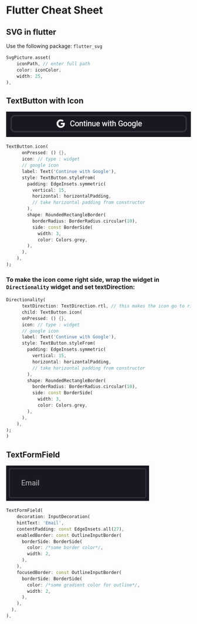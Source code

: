 # Flutter Cheat Sheet

## SVG in flutter

Use the following package: `flutter_svg`

```dart
SvgPicture.asset(
    iconPath, // enter full path
    color: iconColor,
    width: 25,
),
```

## TextButton with Icon

![textbutton with icon](./images/textbutton%20with%20icon.png)

```dart
TextButton.icon(
      onPressed: () {},
      icon: // type : widget
      // google icon
      label: Text('Continue with Google'),
      style: TextButton.styleFrom(
        padding: EdgeInsets.symmetric(
          vertical: 15,
          horizontal: horizontalPadding,
          // take horizontal padding from constructor
        ),
        shape: RoundedRectangleBorder(
          borderRadius: BorderRadius.circular(10),
          side: const BorderSide(
            width: 3,
            color: Colors.grey,
        ),
      ),
    ),
);
```

### To make the icon come right side, wrap the widget in `Directionality` widget and set textDirection:
```dart
Directionality(
      textDirection: TextDirection.rtl, // this makes the icon go to right
      child: TextButton.icon(
      onPressed: () {},
      icon: // type : widget
      // google icon
      label: Text('Continue with Google'),
      style: TextButton.styleFrom(
        padding: EdgeInsets.symmetric(
          vertical: 15,
          horizontal: horizontalPadding,
          // take horizontal padding from constructor
        ),
        shape: RoundedRectangleBorder(
          borderRadius: BorderRadius.circular(10),
          side: const BorderSide(
            width: 3,
            color: Colors.grey,
        ),
      ),
    ),
);
)
```

## TextFormField

![textformfield](./images/textformfield.png)

```dart
TextFormField(
    decoration: InputDecoration(
    hintText: 'Email',
    contentPadding: const EdgeInsets.all(27),
    enabledBorder: const OutlineInputBorder(
      borderSide: BorderSide(
        color: /*some border color*/,
        width: 2,
      ),
    ),
    focusedBorder: const OutlineInputBorder(
      borderSide: BorderSide(
        color: /*some gradient color for outline*/,
        width: 2,
      ),
    ),
  ),
),
```
